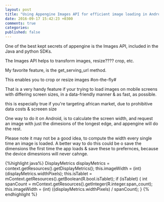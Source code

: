 ```yaml
---
layout: post
title: "Using Appengine Images API for efficient image loading in Android apps"
date: 2016-09-17 15:42:23 +0300
comments: true
categories: 
published: false
---
```


One of the best kept secrets of appengine is the Images API, included in the Java and python SDKs.


The Images API helps to transform images, resize???? crop, etc.

My favorite feature, is the get_serving_url method.

This enables you to crop or resize images #on-the-fly#

That is a very handy feature if your trying to load images on mobile screens with differing screen sizes, in a data-friendly manner & as fast, as possible.

this is especially true if you're targeting african market, due to prohibitive data costs & screeen size

One way to do it on Android, is to calculate the screen width, and request an image with just the dimesions of the longest edge, and appengine will do the rest.


Please note it may not be a good idea, to compute the width every single time an image is loaded. A better way to do this could be o save the dimensions the first time the app loads & save these to prefernces, because the device dimesnions will never cahnge.

{%highlight java%}
 DisplayMetrics displayMetrics = context.getResources().getDisplayMetrics();
        this.imageWidth = (int) (displayMetrics.widthPixels);
        this.isTablet = mContext.getResources().getBoolean(R.bool.isTablet);
        if (isTablet) {
            int spanCount = mContext.getResources().getInteger(R.integer.span_count);
            this.imageWidth = (int) ((displayMetrics.widthPixels) / spanCount);
        }
{% endhighlight %}


